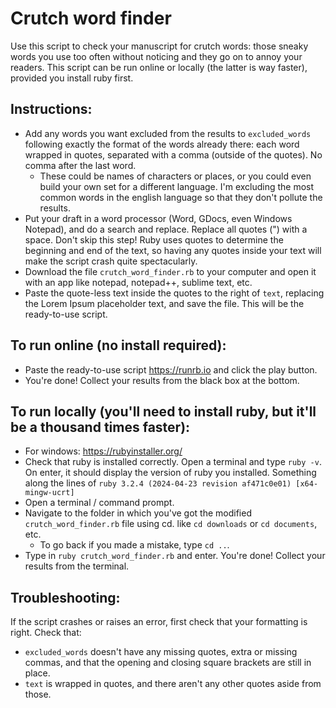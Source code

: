 # Crutch word finder

Use this script to check your manuscript for crutch words: those sneaky words you use too often without noticing and they go on to annoy your readers. 
This script can be run online or locally (the latter is way faster), provided you install ruby first. 

## Instructions:
  * Add any words you want excluded from the results to `excluded_words` following exactly the format of the words already there: each word wrapped in quotes, separated with a comma (outside of the quotes). No comma after the last word.
    * These could be names of characters or places, or you could even build your own set for a different language. I'm excluding the most common words in the english language so that they don't pollute the results. 
  * Put your draft in a word processor (Word, GDocs, even Windows Notepad), and do a search and replace. Replace all quotes (") with a space. Don't skip this step! Ruby uses quotes to determine the beginning and end of the text, so having any quotes inside your text will make the script crash quite spectacularly.
  * Download the file `crutch_word_finder.rb` to your computer and open it with an app like notepad, notepad++, sublime text, etc.
  * Paste the quote-less text inside the quotes to the right of `text`, replacing the Lorem Ipsum placeholder text, and save the file. This will be the ready-to-use script. 

## To run online (no install required):
  * Paste the ready-to-use script https://runrb.io and click the play button. 
  * You're done! Collect your results from the black box at the bottom.

## To run locally (you'll need to install ruby, but it'll be a thousand times faster):
  * For windows: https://rubyinstaller.org/
  * Check that ruby is installed correctly. Open a terminal and type `ruby -v`. On enter, it should display the version of ruby you installed. Something along the lines of `ruby 3.2.4 (2024-04-23 revision af471c0e01) [x64-mingw-ucrt]`
  * Open a terminal / command prompt. 
  * Navigate to the folder in which you've got the modified `crutch_word_finder.rb` file using cd. like `cd downloads` or `cd documents`, etc.
    * To go back if you made a mistake, type `cd ..`.
  * Type in `ruby crutch_word_finder.rb` and enter. You're done! Collect your results from the terminal.

## Troubleshooting:
If the script crashes or raises an error, first check that your formatting is right. Check that:
  * `excluded_words` doesn't have any missing quotes, extra or missing commas, and that the opening and closing square brackets are still in place.
  * `text` is wrapped in quotes, and there aren't any other quotes aside from those.
